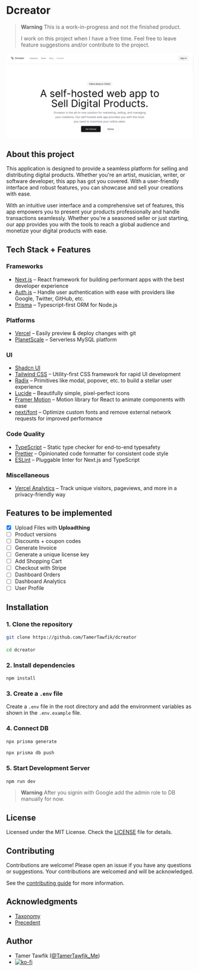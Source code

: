 # Dcreator

> **Warning**
> This is a work-in-progress and not the finished product.
>
> I work on this project when I have a free time. Feel free to leave feature suggestions and/or contribute to the project.

[![Dcreator](./public/hero-light.png)](https://example.com/)

## About this project

This application is designed to provide a seamless platform for selling and distributing digital products. Whether you're an artist, musician, writer, or software developer, this app has got you covered. With a user-friendly interface and robust features, you can showcase and sell your creations with ease.

With an intuitive user interface and a comprehensive set of features, this app empowers you to present your products professionally and handle transactions seamlessly. Whether you're a seasoned seller or just starting, our app provides you with the tools to reach a global audience and monetize your digital products with ease.

## Tech Stack + Features

### Frameworks

- [Next.js](https://nextjs.org/) – React framework for building performant apps with the best developer experience
- [Auth.js](https://authjs.dev/) – Handle user authentication with ease with providers like Google, Twitter, GitHub, etc.
- [Prisma](https://www.prisma.io/) – Typescript-first ORM for Node.js

### Platforms

- [Vercel](https://vercel.com/) – Easily preview & deploy changes with git
- [PlanetScale](https://planetscale.com/) – Serverless MySQL platform

### UI

- [Shadcn UI](https://ui.shadcn.com)
- [Tailwind CSS](https://tailwindcss.com/) – Utility-first CSS framework for rapid UI development
- [Radix](https://www.radix-ui.com/) – Primitives like modal, popover, etc. to build a stellar user experience
- [Lucide](https://lucide.dev/) – Beautifully simple, pixel-perfect icons
- [Framer Motion](https://framer.com/motion) – Motion library for React to animate components with ease
- [next/font](https://nextjs.org/docs/basic-features/font-optimization) – Optimize custom fonts and remove external network requests for improved performance

### Code Quality

- [TypeScript](https://www.typescriptlang.org/) – Static type checker for end-to-end typesafety
- [Prettier](https://prettier.io/) – Opinionated code formatter for consistent code style
- [ESLint](https://eslint.org/) – Pluggable linter for Next.js and TypeScript

### Miscellaneous

- [Vercel Analytics](https://vercel.com/analytics) – Track unique visitors, pageviews, and more in a privacy-friendly way

## Features to be implemented

- [x] Upload Files with **Uploadthing**
- [ ] Product versions
- [ ] Discounts + coupon codes
- [ ] Generate Invoice
- [ ] Generate a unique license key
- [ ] Add Shopping Cart
- [ ] Checkout with Stripe
- [ ] Dashboard Orders
- [ ] Dashboard Analytics
- [ ] User Profile

## Installation

### 1. Clone the repository

```bash
git clone https://github.com/TamerTawfik/dcreator

cd dcreator
```

### 2. Install dependencies

```bash
npm install
```

### 3. Create a `.env` file

Create a `.env` file in the root directory and add the environment variables as shown in the `.env.example` file.

### 4. Connect DB

```bash
npx prisma generate
```

```bash
npx prisma db push
```

### 5. Start Development Server

```bash
npm run dev
```

> **Warning**
> After you signin with Google add the admin role to DB manually for now.

## License

Licensed under the MIT License. Check the [LICENSE](./LICENSE) file for details.

## Contributing

Contributions are welcome! Please open an issue if you have any questions or suggestions. Your contributions are welcomed and will be acknowledged.

See the [contributing guide](./CONTRIBUTING.md) for more information.

## Acknowledgments

- [Taxonomy](https://tx.shadcn.com/)
- [Precedent](https://github.com/steven-tey/precedent)

## Author

- Tamer Tawfik ([@TamerTawfik_Me](https://twitter.com/TamerTawfik_Me))
- [![ko-fi](https://ko-fi.com/img/githubbutton_sm.svg)](https://ko-fi.com/J3J8O4ZG0)
